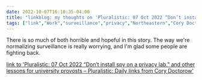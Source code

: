 ---date: 2022-10-07T16:10:35-04:00title: "linkblog: my thoughts on 'Pluralistic: 07 Oct 2022 “Don’t install spy on a privacy lab,” and other lessons for university provosts – Pluralistic: Daily links from Cory Doctorow'"tags: ["link","Work","surveillance","privacy","Northeastern","Cory Doctorow","Luddism"]---There is so much of both horrible and hopeful in this story. The way we're normalizing surveillance is really worrying, and I'm glad some people are fighting back. [link to 'Pluralistic: 07 Oct 2022 “Don’t install spy on a privacy lab,” and other lessons for university provosts – Pluralistic: Daily links from Cory Doctorow'](https://pluralistic.net/2022/10/07/sensory-deprivation/)